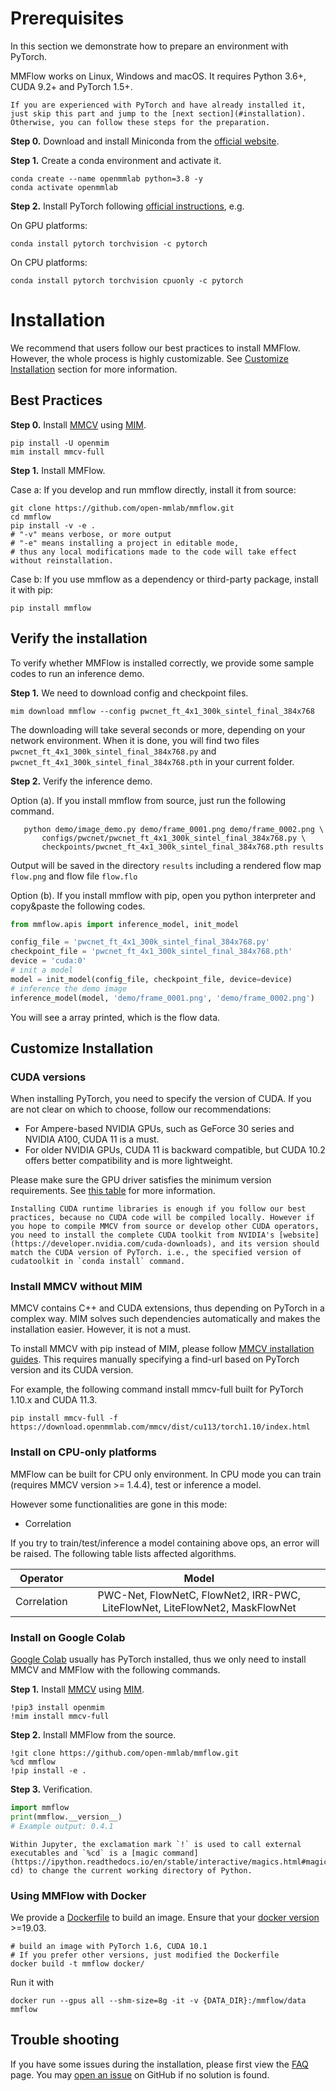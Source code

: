 # Prerequisites

In this section we demonstrate how to prepare an environment with PyTorch.

MMFlow works on Linux, Windows and macOS. It requires Python 3.6+, CUDA 9.2+ and PyTorch 1.5+.

```{note}
If you are experienced with PyTorch and have already installed it, just skip this part and jump to the [next section](#installation). Otherwise, you can follow these steps for the preparation.
```

**Step 0.** Download and install Miniconda from the [official website](https://docs.conda.io/en/latest/miniconda.html).

**Step 1.** Create a conda environment and activate it.

```shell
conda create --name openmmlab python=3.8 -y
conda activate openmmlab
```

**Step 2.** Install PyTorch following [official instructions](https://pytorch.org/get-started/locally/), e.g.

On GPU platforms:

```shell
conda install pytorch torchvision -c pytorch
```

On CPU platforms:

```shell
conda install pytorch torchvision cpuonly -c pytorch
```

# Installation

We recommend that users follow our best practices to install MMFlow. However, the whole process is highly customizable. See [Customize Installation](#customize-installation) section for more information.

## Best Practices

**Step 0.** Install [MMCV](https://github.com/open-mmlab/mmcv) using [MIM](https://github.com/open-mmlab/mim).

```shell
pip install -U openmim
mim install mmcv-full
```

**Step 1.** Install MMFlow.

Case a: If you develop and run mmflow directly, install it from source:

```shell
git clone https://github.com/open-mmlab/mmflow.git
cd mmflow
pip install -v -e .
# "-v" means verbose, or more output
# "-e" means installing a project in editable mode,
# thus any local modifications made to the code will take effect without reinstallation.
```

Case b: If you use mmflow as a dependency or third-party package, install it with pip:

```shell
pip install mmflow
```

## Verify the installation

To verify whether MMFlow is installed correctly, we provide some sample codes to run an inference demo.

**Step 1.** We need to download config and checkpoint files.

```shell
mim download mmflow --config pwcnet_ft_4x1_300k_sintel_final_384x768
```

The downloading will take several seconds or more, depending on your network environment. When it is done, you will find two files
`pwcnet_ft_4x1_300k_sintel_final_384x768.py` and `pwcnet_ft_4x1_300k_sintel_final_384x768.pth` in your current folder.

**Step 2.** Verify the inference demo.

Option (a). If you install mmflow from source, just run the following command.

```shell
   python demo/image_demo.py demo/frame_0001.png demo/frame_0002.png \
       configs/pwcnet/pwcnet_ft_4x1_300k_sintel_final_384x768.py \
       checkpoints/pwcnet_ft_4x1_300k_sintel_final_384x768.pth results
```

Output will be saved in the directory `results` including a rendered flow map `flow.png` and flow file `flow.flo`

Option (b). If you install mmflow with pip, open you python interpreter and copy&paste the following codes.

```python
from mmflow.apis import inference_model, init_model

config_file = 'pwcnet_ft_4x1_300k_sintel_final_384x768.py'
checkpoint_file = 'pwcnet_ft_4x1_300k_sintel_final_384x768.pth'
device = 'cuda:0'
# init a model
model = init_model(config_file, checkpoint_file, device=device)
# inference the demo image
inference_model(model, 'demo/frame_0001.png', 'demo/frame_0002.png')
```

You will see a array printed, which is the flow data.

## Customize Installation

### CUDA versions

When installing PyTorch, you need to specify the version of CUDA. If you are not clear on which to choose, follow our recommendations:

- For Ampere-based NVIDIA GPUs, such as GeForce 30 series and NVIDIA A100, CUDA 11 is a must.
- For older NVIDIA GPUs, CUDA 11 is backward compatible, but CUDA 10.2 offers better compatibility and is more lightweight.

Please make sure the GPU driver satisfies the minimum version requirements. See [this table](https://docs.nvidia.com/cuda/cuda-toolkit-release-notes/index.html#cuda-major-component-versions__table-cuda-toolkit-driver-versions) for more information.

```{note}
Installing CUDA runtime libraries is enough if you follow our best practices, because no CUDA code will be compiled locally. However if you hope to compile MMCV from source or develop other CUDA operators, you need to install the complete CUDA toolkit from NVIDIA's [website](https://developer.nvidia.com/cuda-downloads), and its version should match the CUDA version of PyTorch. i.e., the specified version of cudatoolkit in `conda install` command.
```

### Install MMCV without MIM

MMCV contains C++ and CUDA extensions, thus depending on PyTorch in a complex way. MIM solves such dependencies automatically and makes the installation easier. However, it is not a must.

To install MMCV with pip instead of MIM, please follow [MMCV installation guides](https://mmcv.readthedocs.io/en/latest/get_started/installation.html). This requires manually specifying a find-url based on PyTorch version and its CUDA version.

For example, the following command install mmcv-full built for PyTorch 1.10.x and CUDA 11.3.

```shell
pip install mmcv-full -f https://download.openmmlab.com/mmcv/dist/cu113/torch1.10/index.html
```

### Install on CPU-only platforms

MMFlow can be built for CPU only environment. In CPU mode you can train (requires MMCV version >= 1.4.4), test or inference a model.

However some functionalities are gone in this mode:

- Correlation

If you try to train/test/inference a model containing above ops, an error will be raised. The following table lists affected algorithms.

|  Operator   |                                    Model                                     |
| :---------: | :--------------------------------------------------------------------------: |
| Correlation | PWC-Net, FlowNetC, FlowNet2, IRR-PWC, LiteFlowNet, LiteFlowNet2, MaskFlowNet |

### Install on Google Colab

[Google Colab](https://research.google.com/) usually has PyTorch installed,
thus we only need to install MMCV and MMFlow with the following commands.

**Step 1.** Install [MMCV](https://github.com/open-mmlab/mmcv) using [MIM](https://github.com/open-mmlab/mim).

```shell
!pip3 install openmim
!mim install mmcv-full
```

**Step 2.** Install MMFlow from the source.

```shell
!git clone https://github.com/open-mmlab/mmflow.git
%cd mmflow
!pip install -e .
```

**Step 3.** Verification.

```python
import mmflow
print(mmflow.__version__)
# Example output: 0.4.1
```

```{note}
Within Jupyter, the exclamation mark `!` is used to call external executables and `%cd` is a [magic command](https://ipython.readthedocs.io/en/stable/interactive/magics.html#magic-cd) to change the current working directory of Python.
```

### Using MMFlow with Docker

We provide a [Dockerfile](https://github.com/open-mmlab/mmflow/blob/master/docker/Dockerfile) to build an image. Ensure that your [docker version](https://docs.docker.com/engine/install/) >=19.03.

```shell
# build an image with PyTorch 1.6, CUDA 10.1
# If you prefer other versions, just modified the Dockerfile
docker build -t mmflow docker/
```

Run it with

```shell
docker run --gpus all --shm-size=8g -it -v {DATA_DIR}:/mmflow/data mmflow
```

## Trouble shooting

If you have some issues during the installation, please first view the [FAQ](faq.md) page.
You may [open an issue](https://github.com/open-mmlab/mmflow/issues/new/choose) on GitHub if no solution is found.
